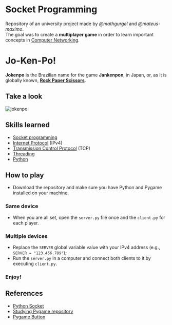 # Socket Programming
Repository of an university project made by _@mathgurgel_ and _@mateus-maximo_.  
The goal was to create a **multiplayer game** in order to learn important concepts in [Computer Networking](https://aws.amazon.com/what-is/computer-networking/).

# Jo-Ken-Po!
**Jokenpo** is the Brazilian name for the game **Jankenpon**, in Japan, or, as it is globally known, [**Rock Paper Scissors**](https://en.wikipedia.org/wiki/Rock_paper_scissors).

## Take a look
![jokenpo](https://user-images.githubusercontent.com/88843455/198839296-0d218f32-0459-4bc7-be33-940e5946cd7b.gif)

## Skills learned
- [Socket programming](https://realpython.com/python-sockets/)
- [Internet Protocol](https://en.wikipedia.org/wiki/Internet_Protocol) (IPv4)
- [Transmission Control Protocol](https://en.wikipedia.org/wiki/Transmission_Control_Protocol) (TCP)
- [Threading](https://en.wikipedia.org/wiki/Thread_(computing))
- [Python](https://www.python.org/)

## How to play
- Download the repository and make sure you have Python and Pygame installed on your machine.
### Same device
- When you are all set, open the `server.py` file once and the `client.py` for each player.
### Multiple devices
- Replace the `SERVER` global variable value with your IPv4 address (e.g., `SERVER = "123.456.789"`);
- Run the `server.py` in a computer and connect both clients to it by executing `client.py`.
### Enjoy!

## References
- [Python Socket](https://www.youtube.com/watch?v=3QiPPX-KeSc)
- [Studying Pygame repository](https://github.com/mathgurgel/studying-pygame)
- [Pygame Button](https://www.youtube.com/watch?v=G8MYGDf_9ho)
